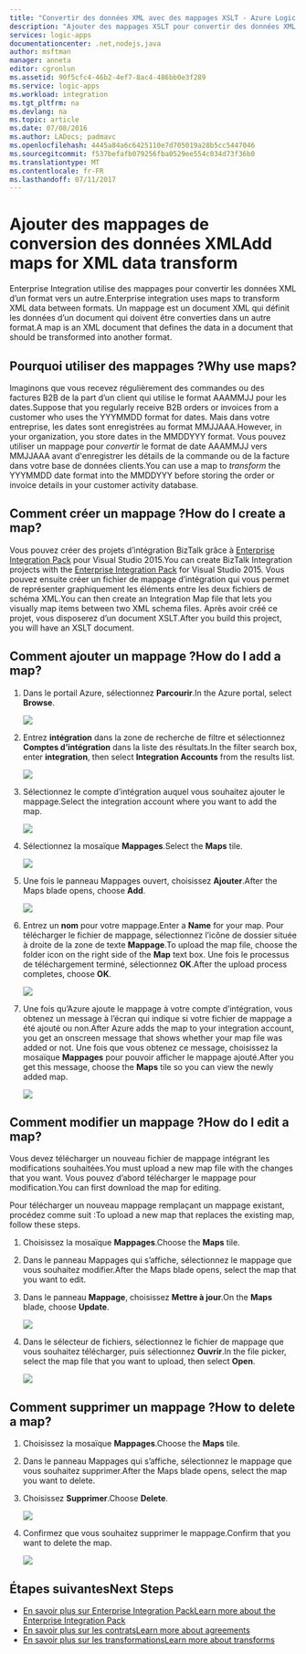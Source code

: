 ```yaml
---
title: "Convertir des données XML avec des mappages XSLT - Azure Logic Apps | Microsoft Docs"
description: "Ajouter des mappages XSLT pour convertir des données XML avec Azure Logic Apps et Enterprise Integration Pack"
services: logic-apps
documentationcenter: .net,nodejs,java
author: msftman
manager: anneta
editor: cgronlun
ms.assetid: 90f5cfc4-46b2-4ef7-8ac4-486bb0e3f289
ms.service: logic-apps
ms.workload: integration
ms.tgt_pltfrm: na
ms.devlang: na
ms.topic: article
ms.date: 07/08/2016
ms.author: LADocs; padmavc
ms.openlocfilehash: 4445a84a6c6425110e7d705019a28b5cc5447046
ms.sourcegitcommit: f537befafb079256fba0529ee554c034d73f36b0
ms.translationtype: MT
ms.contentlocale: fr-FR
ms.lasthandoff: 07/11/2017
---
```

# <a name="add-maps-for-xml-data-transform"></a><span data-ttu-id="6970d-103">Ajouter des mappages de conversion des données XML</span><span class="sxs-lookup"><span data-stu-id="6970d-103">Add maps for XML data transform</span></span>

<span data-ttu-id="6970d-104">Enterprise Integration utilise des mappages pour convertir les données XML d’un format vers un autre.</span><span class="sxs-lookup"><span data-stu-id="6970d-104">Enterprise integration uses maps to transform XML data between formats.</span></span> <span data-ttu-id="6970d-105">Un mappage est un document XML qui définit les données d’un document qui doivent être converties dans un autre format.</span><span class="sxs-lookup"><span data-stu-id="6970d-105">A map is an XML document that defines the data in a document that should be transformed into another format.</span></span> 

## <a name="why-use-maps"></a><span data-ttu-id="6970d-106">Pourquoi utiliser des mappages ?</span><span class="sxs-lookup"><span data-stu-id="6970d-106">Why use maps?</span></span>

<span data-ttu-id="6970d-107">Imaginons que vous recevez régulièrement des commandes ou des factures B2B de la part d’un client qui utilise le format AAAMMJJ pour les dates.</span><span class="sxs-lookup"><span data-stu-id="6970d-107">Suppose that you regularly receive B2B orders or invoices from a customer who uses the YYYMMDD format for dates.</span></span> <span data-ttu-id="6970d-108">Mais dans votre entreprise, les dates sont enregistrées au format MMJJAAA.</span><span class="sxs-lookup"><span data-stu-id="6970d-108">However, in your organization, you store dates in the MMDDYYY format.</span></span> <span data-ttu-id="6970d-109">Vous pouvez utiliser un mappage pour *convertir* le format de date AAAMMJJ vers MMJJAAA avant d'enregistrer les détails de la commande ou de la facture dans votre base de données clients.</span><span class="sxs-lookup"><span data-stu-id="6970d-109">You can use a map to *transform* the YYYMMDD date format into the MMDDYYY before storing the order or invoice details in your customer activity database.</span></span>

## <a name="how-do-i-create-a-map"></a><span data-ttu-id="6970d-110">Comment créer un mappage ?</span><span class="sxs-lookup"><span data-stu-id="6970d-110">How do I create a map?</span></span>

<span data-ttu-id="6970d-111">Vous pouvez créer des projets d’intégration BizTalk grâce à [Enterprise Integration Pack](logic-apps-enterprise-integration-overview.md "En savoir plus sur Enterprise Integration Pack") pour Visual Studio 2015.</span><span class="sxs-lookup"><span data-stu-id="6970d-111">You can create BizTalk Integration projects with the [Enterprise Integration Pack](logic-apps-enterprise-integration-overview.md "Learn about the enterprise integration pack") for Visual Studio 2015.</span></span> <span data-ttu-id="6970d-112">Vous pouvez ensuite créer un fichier de mappage d’intégration qui vous permet de représenter graphiquement les éléments entre les deux fichiers de schéma XML.</span><span class="sxs-lookup"><span data-stu-id="6970d-112">You can then create an Integration Map file that lets you visually map items between two XML schema files.</span></span> <span data-ttu-id="6970d-113">Après avoir créé ce projet, vous disposerez d’un document XSLT.</span><span class="sxs-lookup"><span data-stu-id="6970d-113">After you build this project, you will have an XSLT document.</span></span>

## <a name="how-do-i-add-a-map"></a><span data-ttu-id="6970d-114">Comment ajouter un mappage ?</span><span class="sxs-lookup"><span data-stu-id="6970d-114">How do I add a map?</span></span>

1. <span data-ttu-id="6970d-115">Dans le portail Azure, sélectionnez **Parcourir**.</span><span class="sxs-lookup"><span data-stu-id="6970d-115">In the Azure portal, select **Browse**.</span></span>

    ![](./media/logic-apps-enterprise-integration-overview/overview-1.png)

2. <span data-ttu-id="6970d-116">Entrez **intégration** dans la zone de recherche de filtre et sélectionnez **Comptes d’intégration** dans la liste des résultats.</span><span class="sxs-lookup"><span data-stu-id="6970d-116">In the filter search box, enter **integration**, then select **Integration Accounts** from the results list.</span></span>

    ![](./media/logic-apps-enterprise-integration-overview/overview-2.png)

3. <span data-ttu-id="6970d-117">Sélectionnez le compte d’intégration auquel vous souhaitez ajouter le mappage.</span><span class="sxs-lookup"><span data-stu-id="6970d-117">Select the integration account where you want to add the map.</span></span>

    ![](./media/logic-apps-enterprise-integration-overview/overview-3.png)

4. <span data-ttu-id="6970d-118">Sélectionnez la mosaïque **Mappages**.</span><span class="sxs-lookup"><span data-stu-id="6970d-118">Select the **Maps** tile.</span></span>

    ![](./media/logic-apps-enterprise-integration-maps/map-1.png)

5. <span data-ttu-id="6970d-119">Une fois le panneau Mappages ouvert, choisissez **Ajouter**.</span><span class="sxs-lookup"><span data-stu-id="6970d-119">After the Maps blade opens, choose **Add**.</span></span>

    ![](./media/logic-apps-enterprise-integration-maps/map-2.png)  

6. <span data-ttu-id="6970d-120">Entrez un **nom** pour votre mappage.</span><span class="sxs-lookup"><span data-stu-id="6970d-120">Enter a **Name** for your map.</span></span> <span data-ttu-id="6970d-121">Pour télécharger le fichier de mappage, sélectionnez l’icône de dossier située à droite de la zone de texte **Mappage**.</span><span class="sxs-lookup"><span data-stu-id="6970d-121">To upload the map file, choose the folder icon on the right side of the **Map** text box.</span></span> <span data-ttu-id="6970d-122">Une fois le processus de téléchargement terminé, sélectionnez **OK**.</span><span class="sxs-lookup"><span data-stu-id="6970d-122">After the upload process completes, choose **OK**.</span></span>

    ![](./media/logic-apps-enterprise-integration-maps/map-3.png)

7. <span data-ttu-id="6970d-123">Une fois qu’Azure ajoute le mappage à votre compte d’intégration, vous obtenez un message à l’écran qui indique si votre fichier de mappage a été ajouté ou non.</span><span class="sxs-lookup"><span data-stu-id="6970d-123">After Azure adds the map to your integration account, you get an onscreen message that shows whether your map file was added or not.</span></span> <span data-ttu-id="6970d-124">Une fois que vous obtenez ce message, choisissez la mosaïque **Mappages** pour pouvoir afficher le mappage ajouté.</span><span class="sxs-lookup"><span data-stu-id="6970d-124">After you get this message, choose the **Maps** tile so you can view the newly added map.</span></span>

    ![](./media/logic-apps-enterprise-integration-maps/map-4.png)

## <a name="how-do-i-edit-a-map"></a><span data-ttu-id="6970d-125">Comment modifier un mappage ?</span><span class="sxs-lookup"><span data-stu-id="6970d-125">How do I edit a map?</span></span>

<span data-ttu-id="6970d-126">Vous devez télécharger un nouveau fichier de mappage intégrant les modifications souhaitées.</span><span class="sxs-lookup"><span data-stu-id="6970d-126">You must upload a new map file with the changes that you want.</span></span> <span data-ttu-id="6970d-127">Vous pouvez d’abord télécharger le mappage pour modification.</span><span class="sxs-lookup"><span data-stu-id="6970d-127">You can first download the map for editing.</span></span>

<span data-ttu-id="6970d-128">Pour télécharger un nouveau mappage remplaçant un mappage existant, procédez comme suit :</span><span class="sxs-lookup"><span data-stu-id="6970d-128">To upload a new map that replaces the existing map, follow these steps.</span></span>

1. <span data-ttu-id="6970d-129">Choisissez la mosaïque **Mappages**.</span><span class="sxs-lookup"><span data-stu-id="6970d-129">Choose the **Maps** tile.</span></span>

2. <span data-ttu-id="6970d-130">Dans le panneau Mappages qui s’affiche, sélectionnez le mappage que vous souhaitez modifier.</span><span class="sxs-lookup"><span data-stu-id="6970d-130">After the Maps blade opens, select the map that you want to edit.</span></span>

3. <span data-ttu-id="6970d-131">Dans le panneau **Mappage**, choisissez **Mettre à jour**.</span><span class="sxs-lookup"><span data-stu-id="6970d-131">On the **Maps** blade, choose **Update**.</span></span>

    ![](./media/logic-apps-enterprise-integration-maps/edit-1.png)

4. <span data-ttu-id="6970d-132">Dans le sélecteur de fichiers, sélectionnez le fichier de mappage que vous souhaitez télécharger, puis sélectionnez **Ouvrir**.</span><span class="sxs-lookup"><span data-stu-id="6970d-132">In the file picker, select the map file that you want to upload, then select **Open**.</span></span>

    ![](./media/logic-apps-enterprise-integration-maps/edit-2.png)

## <a name="how-to-delete-a-map"></a><span data-ttu-id="6970d-133">Comment supprimer un mappage ?</span><span class="sxs-lookup"><span data-stu-id="6970d-133">How to delete a map?</span></span>

1. <span data-ttu-id="6970d-134">Choisissez la mosaïque **Mappages**.</span><span class="sxs-lookup"><span data-stu-id="6970d-134">Choose the **Maps** tile.</span></span>

2. <span data-ttu-id="6970d-135">Dans le panneau Mappages qui s’affiche, sélectionnez le mappage que vous souhaitez supprimer.</span><span class="sxs-lookup"><span data-stu-id="6970d-135">After the Maps blade opens, select the map you want to delete.</span></span>

3. <span data-ttu-id="6970d-136">Choisissez **Supprimer**.</span><span class="sxs-lookup"><span data-stu-id="6970d-136">Choose **Delete**.</span></span>

    ![](./media/logic-apps-enterprise-integration-maps/delete.png)

4. <span data-ttu-id="6970d-137">Confirmez que vous souhaitez supprimer le mappage.</span><span class="sxs-lookup"><span data-stu-id="6970d-137">Confirm that you want to delete the map.</span></span>

    ![](./media/logic-apps-enterprise-integration-maps/delete-confirmation-1.png)

## <a name="next-steps"></a><span data-ttu-id="6970d-138">Étapes suivantes</span><span class="sxs-lookup"><span data-stu-id="6970d-138">Next Steps</span></span>
* [<span data-ttu-id="6970d-139">En savoir plus sur Enterprise Integration Pack</span><span class="sxs-lookup"><span data-stu-id="6970d-139">Learn more about the Enterprise Integration Pack</span></span>](logic-apps-enterprise-integration-overview.md "Découvrez Enterprise Integration Pack")  
* [<span data-ttu-id="6970d-140">En savoir plus sur les contrats</span><span class="sxs-lookup"><span data-stu-id="6970d-140">Learn more about agreements</span></span>](../logic-apps/logic-apps-enterprise-integration-agreements.md "Découvrez les contrats d’intégration d’entreprise")  
* [<span data-ttu-id="6970d-141">En savoir plus sur les transformations</span><span class="sxs-lookup"><span data-stu-id="6970d-141">Learn more about transforms</span></span>](logic-apps-enterprise-integration-transform.md "Découvrez les transformations d’intégration d’entreprise")  

